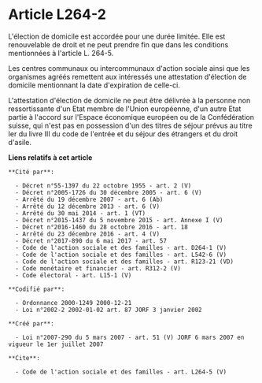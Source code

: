 # Article L264-2

L'élection de domicile est accordée pour une durée limitée. Elle est renouvelable de droit et ne peut prendre fin que dans
les conditions mentionnées à l'article L. 264-5.

Les centres communaux ou intercommunaux d'action sociale ainsi que les organismes agréés remettent aux intéressés une
attestation d'élection de domicile mentionnant la date d'expiration de celle-ci.

L'attestation d'élection de domicile ne peut être délivrée à la personne non ressortissante d'un Etat membre de l'Union
européenne, d'un autre Etat partie à l'accord sur l'Espace économique européen ou de la Confédération suisse, qui n'est pas
en possession d'un des titres de séjour prévus au titre Ier du livre III du code de l'entrée et du séjour des étrangers et du
droit d'asile.

**Liens relatifs à cet article**

	**Cité par**:

	  - Décret n°55-1397 du 22 octobre 1955 - art. 2 (V)
	  - Décret n°2005-1726 du 30 décembre 2005 - art. 6 (V)
	  - Arrêté du 19 décembre 2007 - art. 6 (Ab)
	  - Arrêté du 12 décembre 2013 - art. 6 (V)
	  - Arrêté du 30 mai 2014 - art. 1 (VT)
	  - Décret n°2015-1437 du 5 novembre 2015 - art. Annexe I (V)
	  - Décret n°2016-1460 du 28 octobre 2016 - art. 18
	  - Arrêté du 23 décembre 2016 - art. 4 (V)
	  - Décret n°2017-890 du 6 mai 2017 - art. 57
	  - Code de l'action sociale et des familles - art. D264-1 (V)
	  - Code de l'action sociale et des familles - art. L542-6 (V)
	  - Code de l'action sociale et des familles - art. R123-21 (VD)
	  - Code monétaire et financier - art. R312-2 (V)
	  - Code électoral - art. L15-1 (V)

	**Codifié par**:

	  - Ordonnance 2000-1249 2000-12-21
	  - Loi n°2002-2 2002-01-02 art. 87 JORF 3 janvier 2002

	**Créé par**:

	  - Loi n°2007-290 du 5 mars 2007 - art. 51 (V) JORF 6 mars 2007 en vigueur le 1er juillet 2007

	**Cite**:

	  - Code de l'action sociale et des familles - art. L264-5 (V)
